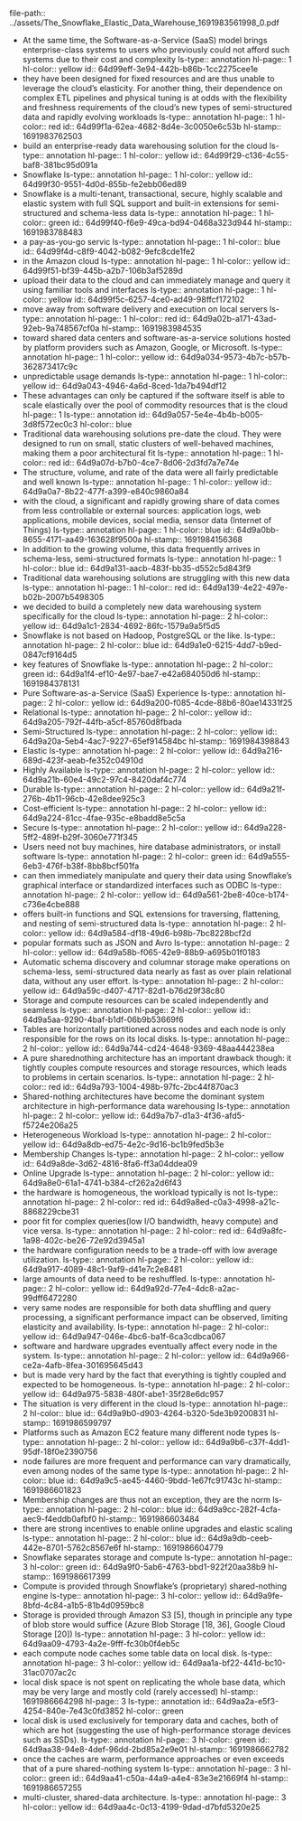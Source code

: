 file-path:: ../assets/The_Snowflake_Elastic_Data_Warehouse_1691983561998_0.pdf

- At the same time, the Software-as-a-Service (SaaS) model brings enterprise-class systems to users who previously could not afford such systems due to their cost and complexity
  ls-type:: annotation
  hl-page:: 1
  hl-color:: yellow
  id:: 64d99eff-3e94-442b-b86b-1cc2275cee1e
- they have been designed for fixed resources and are thus unable to leverage the cloud’s elasticity. For another thing, their dependence on complex ETL pipelines and physical tuning is at odds with the flexibility and freshness requirements of the cloud’s new types of semi-structured data and rapidly evolving workloads
  ls-type:: annotation
  hl-page:: 1
  hl-color:: red
  id:: 64d99f1a-62ea-4682-8d4e-3c0050e6c53b
  hl-stamp:: 1691983762503
- build an enterprise-ready data warehousing solution for the cloud
  ls-type:: annotation
  hl-page:: 1
  hl-color:: yellow
  id:: 64d99f29-c136-4c55-baf8-381bc95d091a
- Snowflake
  ls-type:: annotation
  hl-page:: 1
  hl-color:: yellow
  id:: 64d99f30-9551-4d0d-855b-fe2ebb06ed89
- Snowflake is a multi-tenant, transactional, secure, highly scalable and elastic system with full SQL support and built-in extensions for semi-structured and schema-less data
  ls-type:: annotation
  hl-page:: 1
  hl-color:: green
  id:: 64d99f40-f6e9-49ca-bd94-0468a323d944
  hl-stamp:: 1691983788483
- a pay-as-you-go servic
  ls-type:: annotation
  hl-page:: 1
  hl-color:: blue
  id:: 64d99f4d-c8f9-4042-b082-9efc8cde1fe2
- in the Amazon cloud
  ls-type:: annotation
  hl-page:: 1
  hl-color:: yellow
  id:: 64d99f51-bf39-445b-a2b7-106b3af5289d
- upload their data to the cloud and can immediately manage and query it using familiar tools and interfaces
  ls-type:: annotation
  hl-page:: 1
  hl-color:: yellow
  id:: 64d99f5c-6257-4ce0-ad49-98ffcf172102
- move away from software delivery and execution on local servers
  ls-type:: annotation
  hl-page:: 1
  hl-color:: red
  id:: 64d9a02b-a171-43ad-92eb-9a748567cf0a
  hl-stamp:: 1691983984535
- toward shared data centers and software-as-a-service solutions hosted by platform providers such as Amazon, Google, or Microsoft.
  ls-type:: annotation
  hl-page:: 1
  hl-color:: yellow
  id:: 64d9a034-9573-4b7c-b57b-362873417c9c
- unpredictable usage demands
  ls-type:: annotation
  hl-page:: 1
  hl-color:: yellow
  id:: 64d9a043-4946-4a6d-8ced-1da7b494df12
- These advantages can only be captured if the software itself is able to scale elastically over the pool of commodity resources that is the cloud
  hl-page:: 1
  ls-type:: annotation
  id:: 64d9a057-5e4e-4b4b-b005-3d8f572ec0c3
  hl-color:: blue
- Traditional data warehousing solutions pre-date the cloud. They were designed to run on small, static clusters of well-behaved machines, making them a poor architectural fit
  ls-type:: annotation
  hl-page:: 1
  hl-color:: red
  id:: 64d9a07d-b7b0-4ce7-8d06-2d3fd7a7e74e
- The structure, volume, and rate of the data were all fairly predictable and well known
  ls-type:: annotation
  hl-page:: 1
  hl-color:: yellow
  id:: 64d9a0a7-8b22-477f-a399-e840c9860a84
- with the cloud, a significant and rapidly growing share of data comes from less controllable or external sources: application logs, web applications, mobile devices, social media, sensor data (Internet of Things)
  ls-type:: annotation
  hl-page:: 1
  hl-color:: blue
  id:: 64d9a0bb-8655-4171-aa49-163628f9500a
  hl-stamp:: 1691984156368
- In addition to the growing volume, this data frequently arrives in schema-less, semi-structured formats
  ls-type:: annotation
  hl-page:: 1
  hl-color:: blue
  id:: 64d9a131-aacb-483f-bb35-d552c5d843f9
- Traditional data warehousing solutions are struggling with this new data
  ls-type:: annotation
  hl-page:: 1
  hl-color:: red
  id:: 64d9a139-4e22-497e-b02b-2007b5498305
- we decided to build a completely new data warehousing system specifically for the cloud
  ls-type:: annotation
  hl-page:: 2
  hl-color:: yellow
  id:: 64d9a1c1-2834-4692-86fc-1579a9a5f5d5
- Snowflake is not based on Hadoop, PostgreSQL or the like.
  ls-type:: annotation
  hl-page:: 2
  hl-color:: blue
  id:: 64d9a1e0-6215-4dd7-b9ed-0847cf9164d5
- key features of Snowflake 
  ls-type:: annotation
  hl-page:: 2
  hl-color:: green
  id:: 64d9a1f4-ef10-4e97-bae7-e42a684050d6
  hl-stamp:: 1691984378131
- Pure Software-as-a-Service (SaaS) Experience
  ls-type:: annotation
  hl-page:: 2
  hl-color:: yellow
  id:: 64d9a200-f085-4cde-88b6-80ae14331f25
- Relational
  ls-type:: annotation
  hl-page:: 2
  hl-color:: yellow
  id:: 64d9a205-792f-44fb-a5cf-85760d8fbada
- Semi-Structured
  ls-type:: annotation
  hl-page:: 2
  hl-color:: yellow
  id:: 64d9a20a-5eb4-4ac7-9227-65ef914584bc
  hl-stamp:: 1691984398843
- Elastic
  ls-type:: annotation
  hl-page:: 2
  hl-color:: yellow
  id:: 64d9a216-689d-423f-aeab-fe352c04910d
- Highly Available
  ls-type:: annotation
  hl-page:: 2
  hl-color:: yellow
  id:: 64d9a21b-60e4-49c2-97c4-8420daf4c774
- Durable
  ls-type:: annotation
  hl-page:: 2
  hl-color:: yellow
  id:: 64d9a21f-276b-4b11-96cb-42e8dee925c3
- Cost-efficient
  ls-type:: annotation
  hl-page:: 2
  hl-color:: yellow
  id:: 64d9a224-81cc-4fae-935c-e8badd8e5c5a
- Secure
  ls-type:: annotation
  hl-page:: 2
  hl-color:: yellow
  id:: 64d9a228-5ff2-489f-b29f-3060e771f345
- Users need not buy machines, hire database administrators, or install software
  ls-type:: annotation
  hl-page:: 2
  hl-color:: green
  id:: 64d9a555-6eb3-476f-b38f-8bb8bcf501fa
- can then immediately manipulate and query their data using Snowflake’s graphical interface or standardized interfaces such as ODBC
  ls-type:: annotation
  hl-page:: 2
  hl-color:: yellow
  id:: 64d9a561-2be8-40ce-b174-c736e4cbe888
- offers built-in functions and SQL extensions for traversing, flattening, and nesting of semi-structured data
  ls-type:: annotation
  hl-page:: 2
  hl-color:: yellow
  id:: 64d9a584-df18-49d6-b98b-7bc8228bcf2d
- popular formats such as JSON and Avro
  ls-type:: annotation
  hl-page:: 2
  hl-color:: yellow
  id:: 64d9a58b-f065-42e9-88b9-a695b01f0183
- Automatic schema discovery and columnar storage make operations on schema-less, semi-structured data nearly as fast as over plain relational data, without any user effort.
  ls-type:: annotation
  hl-page:: 2
  hl-color:: yellow
  id:: 64d9a59c-d407-4717-82d1-b76d29f38c80
- Storage and compute resources can be scaled independently and seamless
  ls-type:: annotation
  hl-page:: 2
  hl-color:: yellow
  id:: 64d9a5aa-9290-4baf-b1df-06b9b53669f6
- Tables are horizontally partitioned across nodes and each node is only responsible for the rows on its local disks.
  ls-type:: annotation
  hl-page:: 2
  hl-color:: yellow
  id:: 64d9a744-cd24-4648-9369-48aa444238ea
- A pure sharednothing architecture has an important drawback though: it tightly couples compute resources and storage resources, which leads to problems in certain scenarios.
  ls-type:: annotation
  hl-page:: 2
  hl-color:: red
  id:: 64d9a793-1004-498b-97fc-2bc44f870ac3
- Shared-nothing architectures have become the dominant system architecture in high-performance data warehousing
  ls-type:: annotation
  hl-page:: 2
  hl-color:: yellow
  id:: 64d9a7b7-d1a3-4f36-afd5-f5724e206a25
- Heterogeneous Workload
  ls-type:: annotation
  hl-page:: 2
  hl-color:: yellow
  id:: 64d9a8db-ed75-4e2c-9d16-bc1b9fed5b3e
- Membership Changes
  ls-type:: annotation
  hl-page:: 2
  hl-color:: yellow
  id:: 64d9a8de-3d62-4816-8fa6-ff3a04ddea09
- Online Upgrade
  ls-type:: annotation
  hl-page:: 2
  hl-color:: yellow
  id:: 64d9a8e0-61a1-4741-b384-cf262a2d6f43
- the hardware is homogeneous, the workload typically is not
  ls-type:: annotation
  hl-page:: 2
  hl-color:: red
  id:: 64d9a8ed-c0a3-4998-a21c-8868229cbe31
- poor fit for complex queries(low I/O bandwidth, heavy compute) and vice versa.
  ls-type:: annotation
  hl-page:: 2
  hl-color:: red
  id:: 64d9a8fc-1a98-402c-be26-72e92d3945a1
- the hardware configuration needs to be a trade-off with low average utilization.
  ls-type:: annotation
  hl-page:: 2
  hl-color:: yellow
  id:: 64d9a917-4089-48c1-9af9-d41e7c2e8481
- large amounts of data need to be reshuffled.
  ls-type:: annotation
  hl-page:: 2
  hl-color:: yellow
  id:: 64d9a92d-77e4-4dc8-a2ac-99dff6472280
- very same nodes are responsible for both data shuffling and query processing, a significant performance impact can be observed, limiting elasticity and availability.
  ls-type:: annotation
  hl-page:: 2
  hl-color:: yellow
  id:: 64d9a947-046e-4bc6-ba1f-6ca3cdbca067
- software and hardware upgrades eventually affect every node in the system.
  ls-type:: annotation
  hl-page:: 2
  hl-color:: yellow
  id:: 64d9a966-ce2a-4afb-8fea-301695645d43
- but is made very hard by the fact that everything is tightly coupled and expected to be homogeneous.
  ls-type:: annotation
  hl-page:: 2
  hl-color:: yellow
  id:: 64d9a975-5838-480f-abe1-35f28e6dc957
- The situation is very different in the cloud
  ls-type:: annotation
  hl-page:: 2
  hl-color:: blue
  id:: 64d9a9b0-d903-4264-b320-5de3b9200831
  hl-stamp:: 1691986599797
- Platforms such as Amazon EC2 feature many different node types
  ls-type:: annotation
  hl-page:: 2
  hl-color:: yellow
  id:: 64d9a9b6-c37f-4dd1-95df-18f0e2390756
- node failures are more frequent and performance can vary dramatically, even among nodes of the same type
  ls-type:: annotation
  hl-page:: 2
  hl-color:: blue
  id:: 64d9a9c5-ae45-4460-9bdd-1e67fc91743c
  hl-stamp:: 1691986601823
- Membership changes are thus not an exception, they are the norm
  ls-type:: annotation
  hl-page:: 2
  hl-color:: blue
  id:: 64d9a9cc-282f-4cfa-aec9-f4eddb0afbf0
  hl-stamp:: 1691986603484
- there are strong incentives to enable online upgrades and elastic scaling
  ls-type:: annotation
  hl-page:: 2
  hl-color:: blue
  id:: 64d9a9db-ceeb-442e-8701-5762c8567e6f
  hl-stamp:: 1691986604779
- Snowflake separates storage and compute
  ls-type:: annotation
  hl-page:: 3
  hl-color:: green
  id:: 64d9a9f0-5ab6-4763-bbd1-922f20aa38b9
  hl-stamp:: 1691986617399
- Compute is provided through Snowflake’s (proprietary) shared-nothing engine
  ls-type:: annotation
  hl-page:: 3
  hl-color:: yellow
  id:: 64d9a9fe-8bfd-4c84-a1b5-81b4d0959bc8
- Storage is provided through Amazon S3 [5], though in principle any type of blob store would suffice (Azure Blob Storage [18, 36], Google Cloud Storage [20])
  ls-type:: annotation
  hl-page:: 3
  hl-color:: yellow
  id:: 64d9aa09-4793-4a2e-9fff-fc30b0f4eb5c
- each compute node caches some table data on local disk.
  ls-type:: annotation
  hl-page:: 3
  hl-color:: yellow
  id:: 64d9aa1a-bf22-441d-bc10-31ac0707ac2c
- local disk space is not spent on replicating the whole base data, which may be very large and mostly cold (rarely accessed)
  hl-stamp:: 1691986664298
  hl-page:: 3
  ls-type:: annotation
  id:: 64d9aa2a-e5f3-4254-840e-7e43c0fd3852
  hl-color:: green
- local disk is used exclusively for temporary data and caches, both of which are hot (suggesting the use of high-performance storage devices such as SSDs).
  ls-type:: annotation
  hl-page:: 3
  hl-color:: green
  id:: 64d9aa38-94e8-4def-96dd-2bd85a2e9e01
  hl-stamp:: 1691986662782
- once the caches are warm, performance approaches or even exceeds that of a pure shared-nothing system
  ls-type:: annotation
  hl-page:: 3
  hl-color:: green
  id:: 64d9aa41-c50a-44a9-a4e4-83e3e21669f4
  hl-stamp:: 1691986657255
- multi-cluster, shared-data architecture.
  ls-type:: annotation
  hl-page:: 3
  hl-color:: yellow
  id:: 64d9aa4c-0c13-4199-9dad-d7bfd5320e25